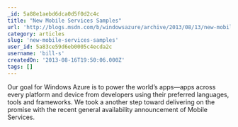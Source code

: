 ```yaml
---
_id: 5a88e1aebd6dca0d5f0d2c4c
title: "New Mobile Services Samples"
url: 'http://blogs.msdn.com/b/windowsazure/archive/2013/08/13/new-mobile-services-samples.aspx'
category: articles
slug: 'new-mobile-services-samples'
user_id: 5a83ce59d6eb0005c4ecda2c
username: 'bill-s'
createdOn: '2013-08-16T19:50:06.000Z'
tags: []
---
```


Our goal for Windows Azure is to power the world’s apps—apps across every platform and device from developers using their preferred languages, tools and frameworks. We took a another step toward delivering on the promise with the recent general availability announcement of Mobile Services.
